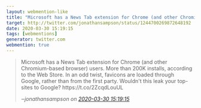 ```yaml
---
layout: webmention-like
title: "Microsoft has a News Tab extension for Chrome (and other Chromium-based browser) users. More than 200K installs, according to the Web Store. In an odd twist, favicons are loaded through Google, rather than from the first party. Wouldn&#x27;t this leak your top-sites to Google? https://t.co/2ZcqdLouUL"
target: http://twitter.com/jonathansampson/status/1244700269872648192
date: 2020-03-30 15:19:15
tags: [webmentions]
generator: twitter.com
webmention: true
---
```




<blockquote class="external-citation">
  <p>
    Microsoft has a News Tab extension for Chrome (and other Chromium-based browser) users. More than 200K installs, according to the Web Store. In an odd twist, favicons are loaded through Google, rather than from the first party. Wouldn&#x27;t this leak your top-sites to Google? https://t.co/2ZcqdLouUL
  </p>
  <cite>‒<span class="p-author p-name">jonathansampson</span>
    on
    <a href="http://twitter.com/jonathansampson/status/1244700269872648192" rel="external nofollow" target="_blank">2020-03-30 15:19:15</a>
  </cite>
</blockquote>



